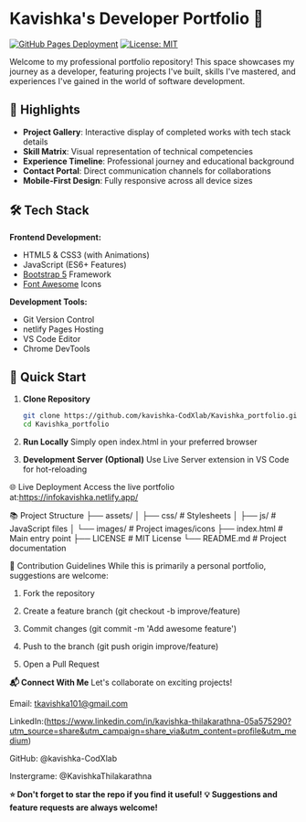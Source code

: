 # Kavishka's Developer Portfolio 🚀

[![GitHub Pages Deployment](https://img.shields.io/badge/Deployed%20on-GitHub%20Pages-blue?logo=github)](https://kavishka-codxlab.github.io/Kavishka_portfolio/)
[![License: MIT](https://img.shields.io/badge/License-MIT-yellow.svg)](https://opensource.org/licenses/MIT)

Welcome to my professional portfolio repository! This space showcases my journey as a developer, featuring projects I've built, skills I've mastered, and experiences I've gained in the world of software development.



## 🌟 Highlights

- **Project Gallery**: Interactive display of completed works with tech stack details
- **Skill Matrix**: Visual representation of technical competencies
- **Experience Timeline**: Professional journey and educational background
- **Contact Portal**: Direct communication channels for collaborations
- **Mobile-First Design**: Fully responsive across all device sizes

## 🛠 Tech Stack

**Frontend Development:**
- HTML5 & CSS3 (with Animations)
- JavaScript (ES6+ Features)
- [Bootstrap 5](https://getbootstrap.com/) Framework
- [Font Awesome](https://fontawesome.com/) Icons

**Development Tools:**
- Git Version Control
- netlify Pages Hosting
- VS Code Editor
- Chrome DevTools

## 🚀 Quick Start

1. **Clone Repository**
   ```bash
   git clone https://github.com/kavishka-CodXlab/Kavishka_portfolio.git
   cd Kavishka_portfolio
2. **Run Locally**
Simply open index.html in your preferred browser

3. **Development Server (Optional)**
Use Live Server extension in VS Code for hot-reloading

 🌐 Live Deployment
Access the live portfolio at:https://infokavishka.netlify.app/



📚 Project Structure
├── assets/
│   ├── css/        # Stylesheets
│   ├── js/         # JavaScript files
│   └── images/     # Project images/icons
├── index.html      # Main entry point
├── LICENSE         # MIT License
└── README.md       # Project documentation


🤝 Contribution Guidelines
While this is primarily a personal portfolio, suggestions are welcome:


1. Fork the repository

2. Create a feature branch (git checkout -b improve/feature)

3. Commit changes (git commit -m 'Add awesome feature')

4. Push to the branch (git push origin improve/feature)

5. Open a Pull Request


**📬 Connect With Me**
Let's collaborate on exciting projects!

Email: tkavishka101@gmail.com

LinkedIn:(https://www.linkedin.com/in/kavishka-thilakarathna-05a575290?utm_source=share&utm_campaign=share_via&utm_content=profile&utm_medium)

GitHub: @kavishka-CodXlab

Instergrame: @KavishkaThilakarathna

**⭐ Don't forget to star the repo if you find it useful!**
**💡 Suggestions and feature requests are always welcome!**
  
